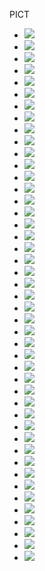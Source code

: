 PICT
- ![](DSCN7487.JPG)
- ![](DSCN7488.JPG)
- ![](DSCN7490.JPG)
- ![](DSCN7491.JPG)
- ![](DSCN7494.JPG)
- ![](DSCN7568.JPG)
- ![](DSCN7569.JPG)
- ![](DSCN7595.JPG)
- ![](DSCN7647.JPG)
- ![](DSCN7651.JPG)
- ![](DSCN7653.JPG)
- ![](DSCN7661.JPG)
- ![](DSCN7667.JPG)
- ![](DSCN7675.JPG)
- ![](DSCN7770.JPG)
- ![](DSCN7772.JPG)
- ![](DSCN7852.JPG)
- ![](DSCN7866.JPG)
- ![](DSCN7868.JPG)
- ![](DSCN7880.JPG)
- ![](DSCN7884.JPG)
- ![](DSCN7900.JPG)
- ![](DSCN7902.JPG)
- ![](DSCN7920.JPG)
- ![](DSCN7956.JPG)
- ![](DSCN7968.JPG)
- ![](DSCN7969.JPG)
- ![](DSCN7992.JPG)
- ![](DSCN8000.JPG)
- ![](DSCN8003.JPG)
- ![](DSCN8004.JPG)
- ![](DSCN8007.JPG)
- ![](DSCN8025.JPG)
- ![](DSCN8026.JPG)
- ![](DSCN8054.JPG)
- ![](DSCN8055.JPG)
- ![](DSCN8081.JPG)
- ![](DSCN8107.JPG)
- ![](DSCN8176.JPG)
- ![](DSCN8183.JPG)
- ![](DSCN8188.JPG)
- ![](DSCN8189.JPG)
- ![](DSCN8192.JPG)
- ![](DSCN8211.JPG)
- ![](DSCN8215.JPG)

